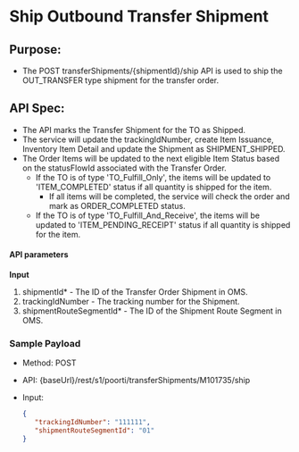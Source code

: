 # Ship Outbound Transfer Shipment	

## **Purpose:**

* The POST transferShipments/{shipmentId}/ship API is used to ship the OUT_TRANSFER type shipment for the transfer order.   

## **API Spec:**

- The API marks the Transfer Shipment for the TO as Shipped.
- The service will update the trackingIdNumber, create Item Issuance, Inventory Item Detail and update the Shipment as SHIPMENT_SHIPPED.
- The Order Items will be updated to the next eligible Item Status based on the statusFlowId associated with the Transfer Order. 
  - If the TO is of type 'TO_Fulfill_Only', the items will be updated to 'ITEM_COMPLETED' status if all quantity is shipped for the item.
    - If all items will be completed, the service will check the order and mark as ORDER_COMPLETED status. 
  - If the TO is of type 'TO_Fulfill_And_Receive', the items will be updated to 'ITEM_PENDING_RECEIPT' status if all quantity is shipped for the item.

#### API parameters

**Input**
1. shipmentId* - The ID of the Transfer Order Shipment in OMS.
2. trackingIdNumber - The tracking number for the Shipment.
3. shipmentRouteSegmentId* - The ID of the Shipment Route Segment in OMS.

### Sample Payload

* Method: POST
* API: {baseUrl}/rest/s1/poorti/transferShipments/M101735/ship

* Input:
   ```json
   {
      "trackingIdNumber": "111111",
      "shipmentRouteSegmentId": "01"
   }
   ```


